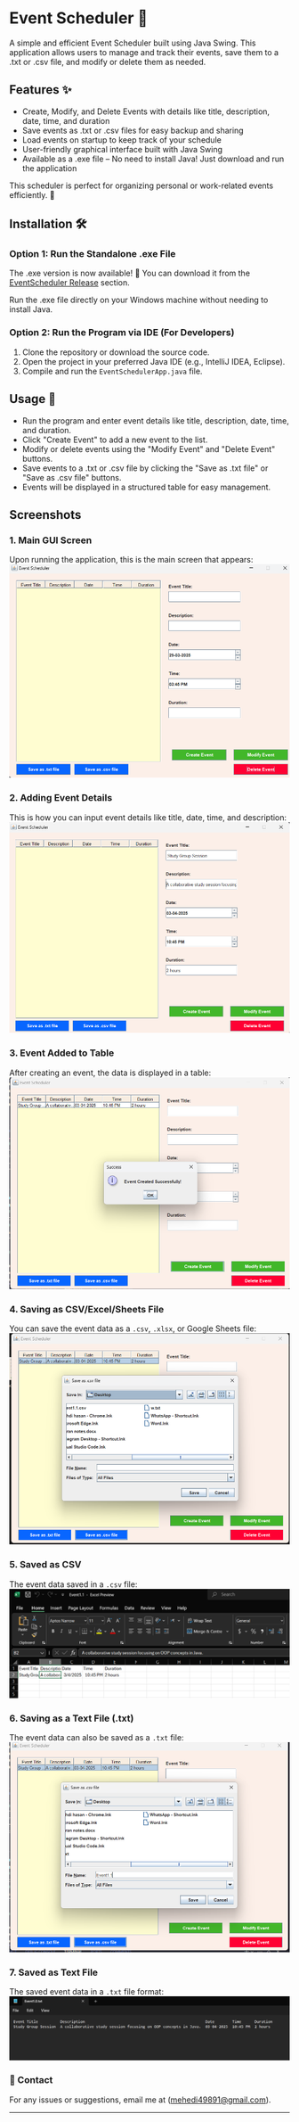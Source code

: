 # Event Scheduler 📅

A simple and efficient Event Scheduler built using Java Swing. This application allows users to manage and track their events, save them to a .txt or .csv file, and modify or delete them as needed.

## Features ✨

- Create, Modify, and Delete Events with details like title, description, date, time, and duration
- Save events as .txt or .csv files for easy backup and sharing
- Load events on startup to keep track of your schedule
- User-friendly graphical interface built with Java Swing
- Available as a .exe file – No need to install Java! Just download and run the application

This scheduler is perfect for organizing personal or work-related events efficiently. 🚀

## Installation 🛠️

### Option 1: Run the Standalone .exe File
The .exe version is now available! 🎉 You can download it from the [EventScheduler Release](https://github.com/Mahdi767/Event-Scheduler/releases/tag/EventScheduler) section.

Run the .exe file directly on your Windows machine without needing to install Java.

### Option 2: Run the Program via IDE (For Developers)
1. Clone the repository or download the source code.
2. Open the project in your preferred Java IDE (e.g., IntelliJ IDEA, Eclipse).
3. Compile and run the `EventSchedulerApp.java` file.

## Usage 🚀
- Run the program and enter event details like title, description, date, time, and duration.
- Click "Create Event" to add a new event to the list.
- Modify or delete events using the "Modify Event" and "Delete Event" buttons.
- Save events to a .txt or .csv file by clicking the "Save as .txt file" or "Save as .csv file" buttons.
- Events will be displayed in a structured table for easy management.


## Screenshots
### 1. **Main GUI Screen**  
Upon running the application, this is the main screen that appears:  
![Main GUI Screen](https://raw.githubusercontent.com/Mahdi767/Event-Scheduler/main/Event%20Scheduler/src/Main.png)

### 2. **Adding Event Details**  
This is how you can input event details like title, date, time, and description:  
![Adding Event Details](https://raw.githubusercontent.com/Mahdi767/Event-Scheduler/main/Event%20Scheduler/src/data%20adding.png)

### 3. **Event Added to Table**  
After creating an event, the data is displayed in a table:  
![Event Added to Table](https://raw.githubusercontent.com/Mahdi767/Event-Scheduler/main/Event%20Scheduler/src/added%20data.png)

### 4. **Saving as CSV/Excel/Sheets File**  
You can save the event data as a `.csv`, `.xlsx`, or Google Sheets file:  
![Saving as CSV](https://raw.githubusercontent.com/Mahdi767/Event-Scheduler/main/Event%20Scheduler/src/Saving%20as%20.csv.png)

### 5. **Saved as CSV**  
The event data saved in a `.csv` file:  
![Saved as CSV](https://raw.githubusercontent.com/Mahdi767/Event-Scheduler/main/Event%20Scheduler/src/saved%20as%20.csv.png)

### 6. **Saving as a Text File (.txt)**  
The event data can also be saved as a `.txt` file:  
![Saving as TXT](https://raw.githubusercontent.com/Mahdi767/Event-Scheduler/main/Event%20Scheduler/src/saving%20as%20.txt.png)

### 7. **Saved as Text File**  
The saved event data in a `.txt` file format:  
![Saved as TXT](https://raw.githubusercontent.com/Mahdi767/Event-Scheduler/main/Event%20Scheduler/src/saved%20as%20.txt.png)

### 📧 Contact

For any issues or suggestions, email me at (mehedi49891@gmail.com).

---

